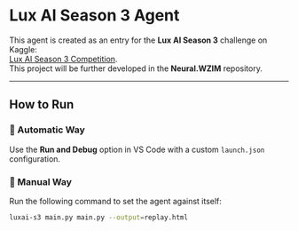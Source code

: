 # Lux AI Season 3 Agent

This agent is created as an entry for the **Lux AI Season 3** challenge on Kaggle:  
[Lux AI Season 3 Competition](https://www.kaggle.com/competitions/lux-ai-season-3).  
This project will be further developed in the **Neural.WZIM** repository.

---

## How to Run

### 🔹 Automatic Way  
Use the **Run and Debug** option in VS Code with a custom `launch.json` configuration.

### 🔹 Manual Way  
Run the following command to set the agent against itself:

```sh
luxai-s3 main.py main.py --output=replay.html
